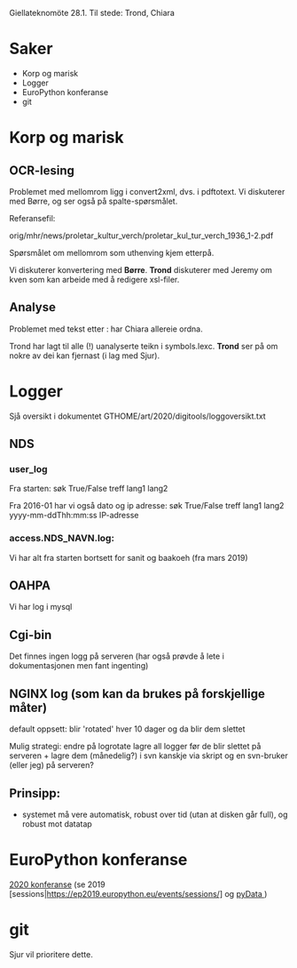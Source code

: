 Giellateknomöte 28.1.
Til stede: Trond, Chiara

#  Saker
* Korp og marisk
* Logger
* EuroPython konferanse
* git

#  Korp og marisk

## OCR-lesing

Problemet med mellomrom ligg i convert2xml, dvs. i pdftotext. Vi diskuterer med Børre, og ser også på spalte-spørsmålet.

Referansefil:

orig/mhr/news/proletar_kultur_verch/proletar_kul_tur_verch_1936_1-2.pdf

Spørsmålet om mellomrom som uthenving kjem etterpå.

Vi diskuterer konvertering med **Børre**. **Trond** diskuterer med Jeremy om kven som kan arbeide med å redigere xsl-filer.

## Analyse

Problemet med tekst etter : har Chiara allereie ordna.

Trond har lagt til alle (!) uanalyserte teikn i symbols.lexc. **Trond** ser på om nokre av dei kan fjernast (i lag med Sjur).

# Logger

Sjå oversikt i dokumentet GTHOME/art/2020/digitools/loggoversikt.txt

## NDS
### user_log

Fra starten:
søk True/False  treff lang1 lang2

Fra 2016-01 har vi også dato og ip adresse:
søk True/False  treff lang1 lang2 yyyy-mm-ddThh:mm:ss IP-adresse

### access.NDS_NAVN.log:
Vi har alt fra starten bortsett for sanit og baakoeh (fra mars 2019)

## OAHPA
Vi har log i mysql

## Cgi-bin

Det finnes ingen logg på serveren (har også prøvde å lete i dokumentasjonen men fant ingenting)

## NGINX log (som kan da brukes på forskjellige måter)
default oppsett: blir 'rotated' hver 10 dager og da blir dem slettet

Mulig strategi:
endre på logrotate
lagre all logger før de blir slettet på serveren + lagre dem (månedelig?) i svn
kanskje via skript og en svn-bruker (eller jeg) på serveren?

## Prinsipp:
* systemet må vere automatisk, robust over tid (utan at disken går full), og robust mot datatap

# EuroPython konferanse

[2020 konferanse](https://ep2020.europython.eu/faq)
(se 2019 [sessions|https://ep2019.europython.eu/events/sessions/] og [pyData ](https://ep2019.europython.eu/events/pydata-europython-2019/#PyData-Track))

# git

Sjur vil prioritere dette.
